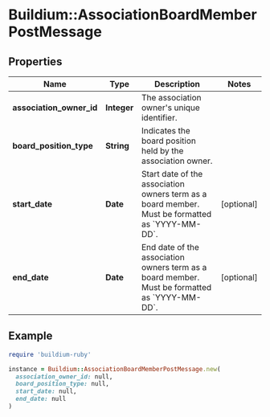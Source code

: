 # Buildium::AssociationBoardMemberPostMessage

## Properties

| Name | Type | Description | Notes |
| ---- | ---- | ----------- | ----- |
| **association_owner_id** | **Integer** | The association owner&#39;s unique identifier. |  |
| **board_position_type** | **String** | Indicates the board position held by the association owner. |  |
| **start_date** | **Date** | Start date of the association owners term as a board member. Must be formatted as &#x60;YYYY-MM-DD&#x60;. | [optional] |
| **end_date** | **Date** | End date of the association owners term as a board member. Must be formatted as &#x60;YYYY-MM-DD&#x60;. | [optional] |

## Example

```ruby
require 'buildium-ruby'

instance = Buildium::AssociationBoardMemberPostMessage.new(
  association_owner_id: null,
  board_position_type: null,
  start_date: null,
  end_date: null
)
```

